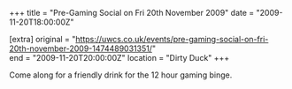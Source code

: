 +++
title = "Pre-Gaming Social on Fri 20th November 2009"
date = "2009-11-20T18:00:00Z"

[extra]
original = "https://uwcs.co.uk/events/pre-gaming-social-on-fri-20th-november-2009-1474489031351/"    
end = "2009-11-20T20:00:00Z"
location = "Dirty Duck"
+++

Come along for a friendly drink for the 12 hour gaming binge.

